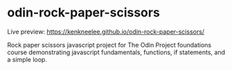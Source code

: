 # odin-rock-paper-scissors

Live preview: https://kenkneelee.github.io/odin-rock-paper-scissors/

Rock paper scissors javascript project for The Odin Project foundations course demonstrating javascript fundamentals, functions, if statements, and a simple loop.
